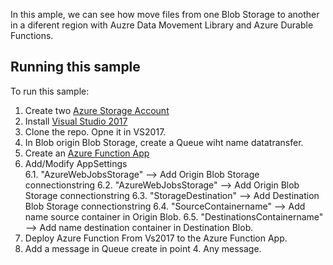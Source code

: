 In this ample, we can see how move files from one Blob Storage to another in a diferent region 
with Auzre Data Movement Library and Azure Durable Functions.

## Running this sample

To run this sample:

1. Create two [Azure Storage Account](https://docs.microsoft.com/en-us/azure/storage/storage-create-storage-account)
2. Install [Visual Studio 2017](https://www.visualstudio.com/en/downloads/)
3. Clone the repo. Opne it in VS2017.
4. In Blob origin Blob Storage, create a Queue wiht name datatransfer.
5. Create an [Azure Function App](https://docs.microsoft.com/en-US/azure/azure-functions/functions-create-first-azure-function)
6. Add/Modify AppSettings  
  6.1. "AzureWebJobsStorage" --> Add Origin Blob Storage connectionstring 
  6.2. "AzureWebJobsStorage" -->  Add Origin Blob Storage connectionstring 
  6.3. "StorageDestination" --> Add Destination Blob Storage connectionstring 
  6.4. "SourceContainername" --> Add name source container in Origin Blob. 
  6.5. "DestinationsContainername" --> Add name destination container in Destination Blob. 
7. Deploy Azure Function From Vs2017 to the Azure Function App.
8. Add a message in Queue create in point 4. Any message.
